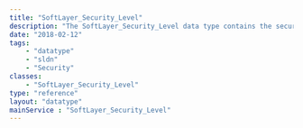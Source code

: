```yaml
---
title: "SoftLayer_Security_Level"
description: "The SoftLayer_Security_Level data type contains the security level restriction for the account "
date: "2018-02-12"
tags:
    - "datatype"
    - "sldn"
    - "Security"
classes:
    - "SoftLayer_Security_Level"
type: "reference"
layout: "datatype"
mainService : "SoftLayer_Security_Level"
---
```

